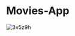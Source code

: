 # Movies-App

![3v5z9h](https://user-images.githubusercontent.com/58218537/78312258-7c844500-7553-11ea-850f-f1efa0f5051b.gif)
